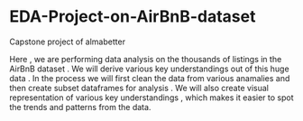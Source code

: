 # EDA-Project-on-AirBnB-dataset
Capstone project of almabetter

Here , we are performing data analysis on the thousands of listings in the AirBnB dataset . We will derive various key understandings out of this huge data . 
In the process we will first clean the data from various anamalies and then create subset dataframes for analysis . We will also create visual representation of various key understandings , which makes it easier to spot the trends and patterns from the data.  
